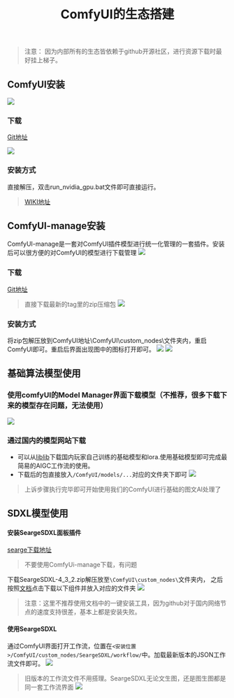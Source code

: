﻿---
title: ComfyUI的生态搭建
tags:
  - ai
  - AIGC
  - ComfyUI
categories:
  - [ 人工智能, AIGC ]
top_img: /img/top.png
cover: /img/ai.jpg
series: ComfyUI
series_order: 1
---

> 注意： 因为内部所有的生态皆依赖于github开源社区，进行资源下载时最好挂上梯子。

## ComfyUI安装

![](comfyui-panel.jpg)

### 下载

[Git地址](https://github.com/comfyanonymous/ComfyUI?tab=readme-ov-file)

![](comfyui-download.png)

### 安装方式

直接解压，双击run_nvidia_gpu.bat文件即可直接运行。

> [WIKI地址](https://comfyui-wiki.com/zh)

## ComfyUI-manage安装

ComfyUI-manage是一套对ComfyUI插件模型进行统一化管理的一套插件。安装后可以很方便的对ComfyUI的模型进行下载管理
![](cm-panel.png)

### 下载

[Git地址](https://github.com/ltdrdata/ComfyUI-Manager/tags)
> 直接下载最新的tag里的zip压缩包
![](cm-dw.png)

### 安装方式

将zip包解压放到ComfyUI地址\ComfyUI\custom_nodes\文件夹内，重启ComfyUI即可。重启后界面出现图中的图标打开即可。
![](cm-s1.png)
![](cm-s2.png)

## 基础算法模型使用

### 使用comfyUI的Model Manager界面下载模型（不推荐，很多下载下来的模型存在问题，无法使用）

![](cmk-dw.png)

### 通过国内的模型网站下载

* 可以从[liblib](https://www.liblib.art/)下载国内玩家自己训练的基础模型和lora.使用基础模型即可完成最简易的AIGC工作流的使用。
* 下载后的包直接放入`/ComfyUI/models/...`对应的文件夹下即可
  ![](model-path.png)

> 上诉步骤执行完毕即可开始使用我们的ComfyUI进行基础的图文AI处理了

## SDXL模型使用

#### 安装SeargeSDXL面板插件

[searge下载地址](https://github.com/SeargeDP/SeargeSDXL/releases/tag/v4.3.2)
> 不要使用ComfyUi-manage下载，有问题

下载SeargeSDXL-4_3_2.zip解压放至`\ComfyUI\custom_nodes\`文件夹内，
之后按照[文档](https://github.com/SeargeDP/SeargeSDXL)点击下载以下组件并放入对应的文件夹
![](seagre-dw.png)
> 注意：这里不推荐使用文档中的一键安装工具，因为github对于国内网络节点的速度支持很差，基本上都是安装失败。

#### 使用SeargeSDXL

通过ComfyUI界面打开工作流，位置在`<安装位置>/ComfyUI/custom_nodes/SeargeSDXL/workflow/`中。加载最新版本的JSON工作流文件即可。
![](sdxl-flow.png)
> 旧版本的工作流文件不用搭理。SeargeSDXL无论文生图，还是图生图都是同一套工作流界面
![](sdxl-show.png)

